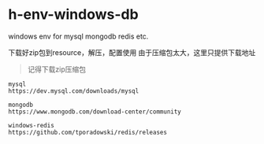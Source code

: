# h-env-windows-db
windows env for mysql mongodb redis etc.

下载好zip包到resource，解压，配置使用
由于压缩包太大，这里只提供下载地址
> 记得下载zip压缩包
```
mysql
https://dev.mysql.com/downloads/mysql

mongodb
https://www.mongodb.com/download-center/community

windows-redis
https://github.com/tporadowski/redis/releases
```
